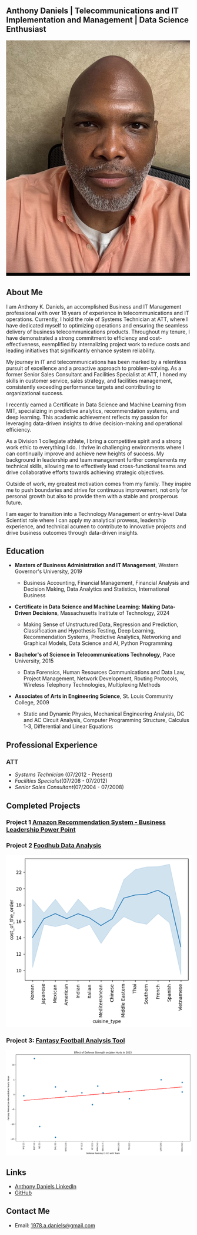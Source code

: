 Anthony Daniels | Telecommunications and IT Implementation and Management | Data Science Enthusiast
---


![](Adanielsfacepic.jpeg)

## About Me
I am Anthony K. Daniels, an accomplished Business and IT Management professional with over 18 years of experience in telecommunications and IT operations. Currently, I hold the role of Systems Technician at ATT, where I have dedicated myself to optimizing operations and ensuring the seamless delivery of business telecommunications products. Throughout my tenure, I have demonstrated a strong commitment to efficiency and cost-effectiveness, exemplified by internalizing project work to reduce costs and leading initiatives that significantly enhance system reliability.

My journey in IT and telecommunications has been marked by a relentless pursuit of excellence and a proactive approach to problem-solving. As a former Senior Sales Consultant and Facilities Specialist at ATT, I honed my skills in customer service, sales strategy, and facilities management, consistently exceeding performance targets and contributing to organizational success.

I recently earned a Certificate in Data Science and Machine Learning from MIT, specializing in predictive analytics, recommendation systems, and deep learning. This academic achievement reflects my passion for leveraging data-driven insights to drive decision-making and operational efficiency.

As a Division 1 collegiate athlete, I bring a competitive spirit and a strong work ethic to everything I do. I thrive in challenging environments where I can continually improve and achieve new heights of success. My background in leadership and team management further complements my technical skills, allowing me to effectively lead cross-functional teams and drive collaborative efforts towards achieving strategic objectives.

Outside of work, my greatest motivation comes from my family. They inspire me to push boundaries and strive for continuous improvement, not only for personal growth but also to provide them with a stable and prosperous future.

I am eager to transition into a Technology Management or entry-level Data Scientist role where I can apply my analytical prowess, leadership experience, and technical acumen to contribute to innovative projects and drive business outcomes through data-driven insights.  


  
## Education
- **Masters of Business Administration and IT Management**, Western Governor's University, 2019
    - Business Accounting, Financial Management, Financial Analysis and Decision Making, Data Analytics and Statistics, International Business
 
- **Certificate in Data Science and Machine Learning: Making Data-Driven Decisions**, Massachusetts Institute of Technology, 2024
    - Making Sense of Unstructured Data, Regression and Prediction, Classification and Hypothesis Testing, Deep Learning, Recommendation Systems, Predictive 
     Analytics, Networking and Graphical Models, Data Science and AI, Python Programming
- **Bachelor's of Science in Telecommunications Technology**, Pace University, 2015
    - Data Forensics, Human Resources Communications and Data Law, Project Management, Network Development, Routing Protocols, Wireless Telephony 
      Technologies, Multiplexing Methods
- **Associates of Arts in Engineering Science**, St. Louis Community College, 2009
    - Static and Dynamic Physics, Mechanical Engineering Analysis, DC and AC Circuit Analysis, Computer Programming Structure, Calculus 1-3, Differential 
      and Linear Equations  



## Professional Experience
### ATT
- *Systems Technician* (07/2012 - Present)
- *Facilities Specialist*(07/208 - 07/2012)
- *Senior Sales Consultant*(07/2004 - 07/2008)  



## Completed Projects

### Project 1 [Amazon Recommendation System - Business Leadership Power Point](https://github.com/AnthonyKDaniels/Portfolio/blob/main/Recommendation%20systems%20Project%20Presentation%20(2).pdf)  

### Project 2 [Foodhub Data Analysis](https://github.com/AnthonyKDaniels/Portfolio/blob/main/FDS_Project_LearnerNotebook_FullCode.pdf)
![](Food%20Deliver%20cost%20over%20cuisine%20type.png)  

### Project 3: [Fantasy Football Analysis Tool](https://github.com/AnthonyKDaniels/Portfolio/blob/main/fantasy_analysis_with_clustering_data.pdf)
![](Jalen%20Hurts%20Analysis%20vs%20def.png)  


## Links

- [Anthony Daniels LinkedIn](https://www.linkedin.com/in/anthony-daniels-549442265/)
- [GitHub](https://github.com/AnthonyKDaniels/)



## Contact Me
- Email: [1978.a.daniels@gmail.com](mailto:1978.a.daniels@gmail.com)


